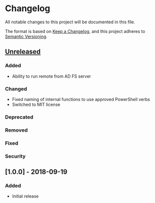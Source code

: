 # Changelog
All notable changes to this project will be documented in this file.

The format is based on [Keep a Changelog](https://keepachangelog.com/en/1.0.0/),
and this project adheres to [Semantic Versioning](https://semver.org/spec/v2.0.0.html).

## [Unreleased]
### Added
- Ability to run remote from AD FS server
### Changed
- Fixed naming of internal functions to use approved PowerShell verbs
- Switched to MIT license
### Deprecated
### Removed
### Fixed
### Security

## [1.0.0] - 2018-09-19
### Added
- Initial release

[Unreleased]: https://github.com/natescherer/Get-ExpiringAdfsCertificate/compare/v1.0.0...HEAD